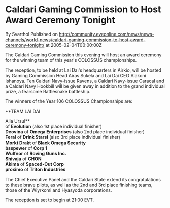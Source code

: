 # Caldari Gaming Commission to Host Award Ceremony Tonight
By Svarthol
Published on http://community.eveonline.com/news/news-channels/world-news/caldari-gaming-commission-to-host-award-ceremony-tonight/ at 2005-02-04T00:00:00Z

The Caldari Gaming Commission this evening will host an award ceremony for the winning team of this year's COLOSSUS championships.  
  
The reception, to be held at Lai Dai's headquarters in Airkio, will be hosted by Gaming Commission Head Airas Sukela and Lai Dai CEO Alakoni Ishanoya. Ten Caldari Navy-issue Ravens, a Caldari Navy-issue Caracal and a Caldari Navy Hookbill will be given away in addition to the grand individual prize, a fearsome Rattlesnake battleship.  
  
The winners of the Year 106 COLOSSUS Championships are:  
  
**TEAM LAI DAI  
  
Alia Ursul**  
   of **Evolution** (also 1st place individual finisher)  
**Deovina** of **Omega Enterprises** (also 2nd place individual finisher)  
**Feral** of **Drink Starsi** (also 3rd place individual finisher)  
**Morkt Drakt** of **Black Omega Security**  
**bsspewer** of **Corp 1**  
**Wulfnor** of **Roving Guns Inc.**  
**Shivaja** of **CHON**  
**Akima** of **Spaced-Out Corp**  
**proximo** of **Triton Industries**  
  
  
The Chief Executive Panel and the Caldari State extend its congratulations to these brave pilots, as well as the 2nd and 3rd place finishing teams, those of the Wiyrkomi and Hyasyoda corporations.  
  
The reception is set to begin at 21:00 EVT.

